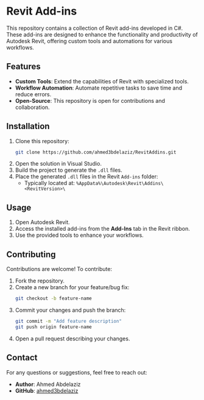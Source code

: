 # Revit Add-ins

This repository contains a collection of Revit add-ins developed in C#. These add-ins are designed to enhance the functionality and productivity of Autodesk Revit, offering custom tools and automations for various workflows.

## Features

- **Custom Tools**: Extend the capabilities of Revit with specialized tools.
- **Workflow Automation**: Automate repetitive tasks to save time and reduce errors.
- **Open-Source**: This repository is open for contributions and collaboration.

## Installation

1. Clone this repository:
   ```bash
   git clone https://github.com/ahmed3bdelaziz/RevitAddins.git
   ```
2. Open the solution in Visual Studio.
3. Build the project to generate the `.dll` files.
4. Place the generated `.dll` files in the Revit `Add-ins` folder:
   - Typically located at: `%AppData%\Autodesk\Revit\Addins\<RevitVersion>\`

## Usage

1. Open Autodesk Revit.
2. Access the installed add-ins from the **Add-Ins** tab in the Revit ribbon.
3. Use the provided tools to enhance your workflows.

## Contributing

Contributions are welcome! To contribute:

1. Fork the repository.
2. Create a new branch for your feature/bug fix:
   ```bash
   git checkout -b feature-name
   ```
3. Commit your changes and push the branch:
   ```bash
   git commit -m "Add feature description"
   git push origin feature-name
   ```
4. Open a pull request describing your changes.


## Contact

For any questions or suggestions, feel free to reach out:

- **Author**: Ahmed Abdelaziz
- **GitHub**: [ahmed3bdelaziz](https://github.com/ahmed3bdelaziz)


